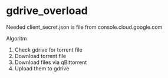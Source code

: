 # gdrive_overload
Needed client_secret.json is file from console.cloud.google.com

Algoritm
1. Check gdrive for torrent file
2. Download torrent file
3. Download files via qBittorrent
4. Upload them to gdrive
